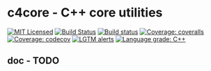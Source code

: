 # c4core - C++ core utilities

[![MIT Licensed](https://img.shields.io/badge/License-MIT-green.svg)](https://github.com/biojppm/c4core/blob/master/LICENSE.txt)
[![Build Status](https://travis-ci.org/biojppm/c4core.svg?branch=master)](https://travis-ci.org/biojppm/c4core)
[![Build status](https://ci.appveyor.com/api/projects/status/github/biojppm/c4core?branch=master&svg=true)](https://ci.appveyor.com/project/biojppm/c4core)
[![Coverage: coveralls](https://coveralls.io/repos/github/biojppm/c4core/badge.svg)](https://coveralls.io/github/biojppm/c4core)
[![Coverage: codecov](https://codecov.io/gh/biojppm/c4core/branch/master/graph/badge.svg)](https://codecov.io/gh/biojppm/c4core)
[![LGTM alerts](https://img.shields.io/lgtm/alerts/g/biojppm/c4core.svg?logo=lgtm&logoWidth=18)](https://lgtm.com/projects/g/biojppm/c4core/alerts/)
[![Language grade: C++](https://img.shields.io/lgtm/grade/python/g/biojppm/c4core.svg?logo=lgtm&logoWidth=18)](https://lgtm.com/projects/g/biojppm/c4core/context:C++)

## doc - TODO
